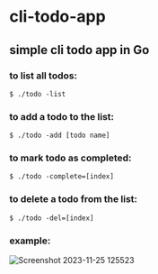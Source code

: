 # cli-todo-app

## simple cli todo app in Go

### to list all todos:
    $ ./todo -list

### to add a todo to the list:
    $ ./todo -add [todo name]

### to mark todo as completed:
    $ ./todo -complete=[index]

### to delete a todo from the list:
    $ ./todo -del=[index]

### example:
![Screenshot 2023-11-25 125523](https://github.com/MusaabAlfalahi/cli-todo-app/assets/122310575/a499cc1b-aa24-4e50-b34a-831c0830e266)

